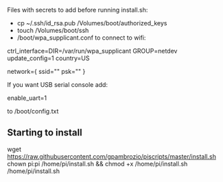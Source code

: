 Files with secrets to add before running install.sh:

* cp ~/.ssh/id_rsa.pub /Volumes/boot/authorized_keys
* touch /Volumes/boot/ssh
* /boot/wpa_supplicant.conf to connect to wifi:

ctrl_interface=DIR=/var/run/wpa_supplicant GROUP=netdev
update_config=1
country=US

network={
 ssid=""
 psk=""
}

If you want USB serial console add:

enable_uart=1

to /boot/config.txt

## Starting to install

wget https://raw.githubusercontent.com/gpambrozio/piscripts/master/install.sh
chown pi:pi /home/pi/install.sh && chmod +x /home/pi/install.sh
/home/pi/install.sh <name>
